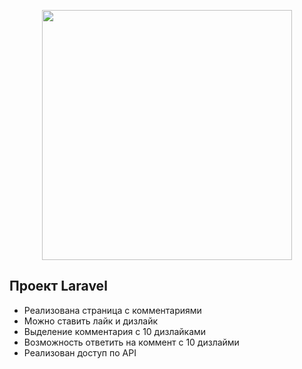 <p align="center"><a href="https://laravel.com" target="_blank"><img src="https://raw.githubusercontent.com/laravel/art/master/logo-lockup/5%20SVG/2%20CMYK/1%20Full%20Color/laravel-logolockup-cmyk-red.svg" width="400"></a></p>

## Проект Laravel

-   Реализована страница с комментариями
-   Можно ставить лайк и дизлайк
-   Выделение комментария с 10 дизлайками
-   Возможность ответить на коммент с 10 дизлайми
-   Реализован доступ по АPI
